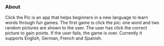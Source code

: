 
### About

Click the Pic is an app that helps beginners in a new language to learn words through fun games.
The first game is click the pic: one word and two random pictures are shown to the user.
The user has click the correct picture to gain points. If the user fails, the game is over.
Currently it supports English, German, French and Spanish.